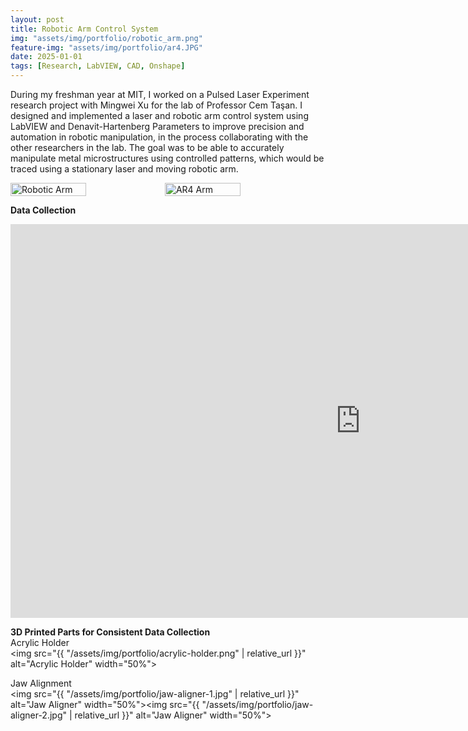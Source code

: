 ```yaml
---
layout: post
title: Robotic Arm Control System
img: "assets/img/portfolio/robotic_arm.png"
feature-img: "assets/img/portfolio/ar4.JPG"
date: 2025-01-01
tags: [Research, LabVIEW, CAD, Onshape]
---
```

During my freshman year at MIT, I worked on a Pulsed Laser Experiment research project with Mingwei Xu for the lab of Professor Cem Taşan. I designed and implemented a laser and robotic arm control system using LabVIEW and Denavit-Hartenberg Parameters to improve precision and automation in robotic manipulation, in the process collaborating with the other researchers in the lab. The goal was to be able to accurately manipulate metal microstructures using controlled patterns, which would be traced using a stationary laser and moving robotic arm.

<div style="display: flex;">
    <img src="{{ "/assets/img/portfolio/robotic_arm.png" | relative_url }}" alt="Robotic Arm" style="width: 49%;">
    <img src="{{ "/assets/img/portfolio/ar4.JPG" | relative_url }}" alt="AR4 Arm" style="width: 49%;">
</div>

**Data Collection**  
<iframe width="1120" height="630"
        src="https://www.youtube.com/embed/EHbC1vgaITA"
        title="YouTube video player"
        frameborder="0"
        allowfullscreen></iframe>  


        
**3D Printed Parts for Consistent Data Collection**  
Acrylic Holder  
<img src="{{ "/assets/img/portfolio/acrylic-holder.png" | relative_url }}" alt="Acrylic Holder" width="50%">

Jaw Alignment  
<img src="{{ "/assets/img/portfolio/jaw-aligner-1.jpg" | relative_url }}" alt="Jaw Aligner" width="50%"><img src="{{ "/assets/img/portfolio/jaw-aligner-2.jpg" | relative_url }}" alt="Jaw Aligner" width="50%">
